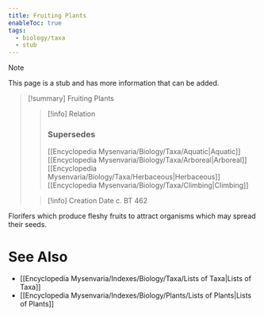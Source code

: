```yaml
---
title: Fruiting Plants
enableToc: true
tags:
  - biology/taxa
  - stub
---
```


> [!note]
> This page is a stub and has more information that can be added.

> [!summary] Fruiting Plants
> > [!info] Relation
> > ### Supersedes 
> > [[Encyclopedia Mysenvaria/Biology/Taxa/Aquatic|Aquatic]]
> > [[Encyclopedia Mysenvaria/Biology/Taxa/Arboreal|Arboreal]]
> > [[Encyclopedia Mysenvaria/Biology/Taxa/Herbaceous|Herbaceous]]
> > [[Encyclopedia Mysenvaria/Biology/Taxa/Climbing|Climbing]]
>
> > [!info] Creation Date
> > c. BT 462

Florifers which produce fleshy fruits to attract organisms which may spread their seeds.

# See Also
- [[Encyclopedia Mysenvaria/Indexes/Biology/Taxa/Lists of Taxa|Lists of Taxa]]
- [[Encyclopedia Mysenvaria/Indexes/Biology/Plants/Lists of Plants|Lists of Plants]]
